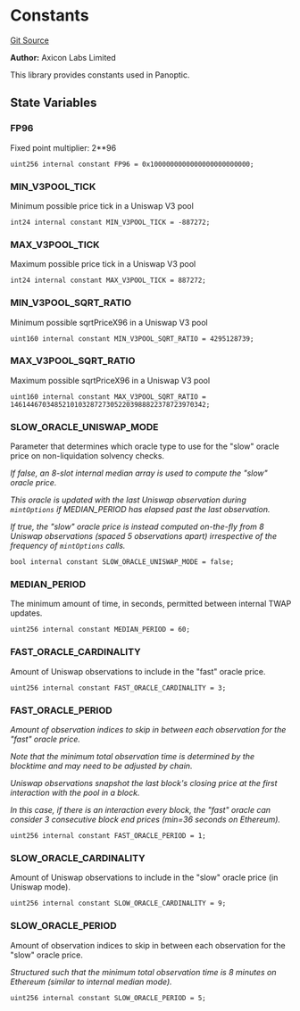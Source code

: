 # Constants
[Git Source](https://github.com/panoptic-labs/panoptic-v1-core-private/blob/43b745d55cc99a535a2ac086cddc74a3b26c5fba/contracts/libraries/Constants.sol)

**Author:**
Axicon Labs Limited

This library provides constants used in Panoptic.


## State Variables
### FP96
Fixed point multiplier: 2**96


```solidity
uint256 internal constant FP96 = 0x1000000000000000000000000;
```


### MIN_V3POOL_TICK
Minimum possible price tick in a Uniswap V3 pool


```solidity
int24 internal constant MIN_V3POOL_TICK = -887272;
```


### MAX_V3POOL_TICK
Maximum possible price tick in a Uniswap V3 pool


```solidity
int24 internal constant MAX_V3POOL_TICK = 887272;
```


### MIN_V3POOL_SQRT_RATIO
Minimum possible sqrtPriceX96 in a Uniswap V3 pool


```solidity
uint160 internal constant MIN_V3POOL_SQRT_RATIO = 4295128739;
```


### MAX_V3POOL_SQRT_RATIO
Maximum possible sqrtPriceX96 in a Uniswap V3 pool


```solidity
uint160 internal constant MAX_V3POOL_SQRT_RATIO = 1461446703485210103287273052203988822378723970342;
```


### SLOW_ORACLE_UNISWAP_MODE
Parameter that determines which oracle type to use for the "slow" oracle price on non-liquidation solvency checks.

*If false, an 8-slot internal median array is used to compute the "slow" oracle price.*

*This oracle is updated with the last Uniswap observation during `mintOptions` if MEDIAN_PERIOD has elapsed past the last observation.*

*If true, the "slow" oracle price is instead computed on-the-fly from 8 Uniswap observations (spaced 5 observations apart) irrespective of the frequency of `mintOptions` calls.*


```solidity
bool internal constant SLOW_ORACLE_UNISWAP_MODE = false;
```


### MEDIAN_PERIOD
The minimum amount of time, in seconds, permitted between internal TWAP updates.


```solidity
uint256 internal constant MEDIAN_PERIOD = 60;
```


### FAST_ORACLE_CARDINALITY
Amount of Uniswap observations to include in the "fast" oracle price.


```solidity
uint256 internal constant FAST_ORACLE_CARDINALITY = 3;
```


### FAST_ORACLE_PERIOD
*Amount of observation indices to skip in between each observation for the "fast" oracle price.*

*Note that the *minimum* total observation time is determined by the blocktime and may need to be adjusted by chain.*

*Uniswap observations snapshot the last block's closing price at the first interaction with the pool in a block.*

*In this case, if there is an interaction every block, the "fast" oracle can consider 3 consecutive block end prices (min=36 seconds on Ethereum).*


```solidity
uint256 internal constant FAST_ORACLE_PERIOD = 1;
```


### SLOW_ORACLE_CARDINALITY
Amount of Uniswap observations to include in the "slow" oracle price (in Uniswap mode).


```solidity
uint256 internal constant SLOW_ORACLE_CARDINALITY = 9;
```


### SLOW_ORACLE_PERIOD
Amount of observation indices to skip in between each observation for the "slow" oracle price.

*Structured such that the minimum total observation time is 8 minutes on Ethereum (similar to internal median mode).*


```solidity
uint256 internal constant SLOW_ORACLE_PERIOD = 5;
```


